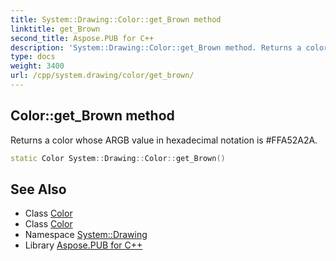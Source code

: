 ```yaml
---
title: System::Drawing::Color::get_Brown method
linktitle: get_Brown
second_title: Aspose.PUB for C++
description: 'System::Drawing::Color::get_Brown method. Returns a color whose ARGB value in hexadecimal notation is #FFA52A2A in C++.'
type: docs
weight: 3400
url: /cpp/system.drawing/color/get_brown/
---
```

## Color::get_Brown method


Returns a color whose ARGB value in hexadecimal notation is #FFA52A2A.

```cpp
static Color System::Drawing::Color::get_Brown()
```

## See Also

* Class [Color](../)
* Class [Color](../)
* Namespace [System::Drawing](../../)
* Library [Aspose.PUB for C++](../../../)
